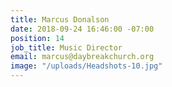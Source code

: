 ```yaml
---
title: Marcus Donalson
date: 2018-09-24 16:46:00 -07:00
position: 14
job_title: Music Director
email: marcus@daybreakchurch.org
image: "/uploads/Headshots-10.jpg"
---
```


